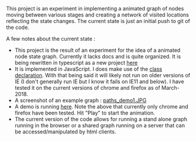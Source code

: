 This project is an experiment in implementing a animated graph of nodes moving between various stages and creating a network of visited locations reflecting the state changes. The current state is just an initial push to git of the code.

A few notes about the current state :
* This project is the result of an experiment for the idea of a animated node state graph.  Currently it lacks docs and is quite organized.  It is being rewritten in typescript as a new project [here](https://github.com/markmckellar/walkers)
* It is implemented in JavaScript.  I does make use of the [class declaration](https://developer.mozilla.org/en-US/docs/Web/JavaScript/Reference/Classes).  With that being said it will likely not run on older versions of IE (I don't generally run IE but I know it fails on IE11 and below). I have tested it on the current versions of chrome and firefox as of March-2018.
* A screenshot of an example graph : [paths_demo1.JPG](http://exp.blackdoge.com/paths_wiki/resources/images/paths_demo1.JPG)
* A demo is running [here](https://exp.blackdoge.com/paths_wiki/html/demograph1.html).  Note the above that currently only chrome and firefox have been tested.  Hit "Play" to start the animation.
* The current version of the code allows for running a stand alone graph running in the browser or a shared graph running on a server that can be accessed/manipulated by html clients.
